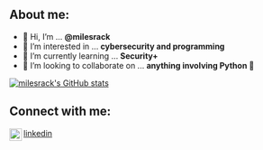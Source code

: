 
## About me:
- 👋 Hi, I’m ... **@milesrack**
- 👀 I’m interested in ... **cybersecurity and programming**
- 🌱 I’m currently learning ... **Security+**
- 💞️ I’m looking to collaborate on ... **anything involving Python 🐍**

[![milesrack's GitHub stats](https://github-readme-stats.vercel.app/api?username=milesrack)](https://github.com/anuraghazra/github-readme-stats)

## Connect with me:
<img align="left" alt="codeSTACKr | LinkedIn" width="22px" src="https://cdn.jsdelivr.net/npm/simple-icons@v3/icons/linkedin.svg"/>[linkedin](https://linkedin.com/in/milesrack)
